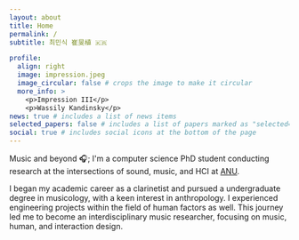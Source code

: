 ```yaml
---
layout: about
title: Home
permalink: /
subtitle: 최민식 崔旻植 🇰🇷

profile:
  align: right
  image: impression.jpeg
  image_circular: false # crops the image to make it circular
  more_info: >
    <p>Impression III</p>
    <p>Wassily Kandinsky</p>
news: true # includes a list of news items
selected_papers: false # includes a list of papers marked as "selected={true}"
social: true # includes social icons at the bottom of the page
---
```


Music and beyond 🎧; I'm a computer science PhD student conducting research at the intersections of sound, music, and HCI at [ANU](https://www.anu.edu.au/).

I began my academic career as a clarinetist and pursued a undergraduate degree in musicology, with a keen interest in anthropology. I experienced engineering projects within the field of human factors as well. This journey led me to become an interdisciplinary music researcher, focusing on music, human, and interaction design.
